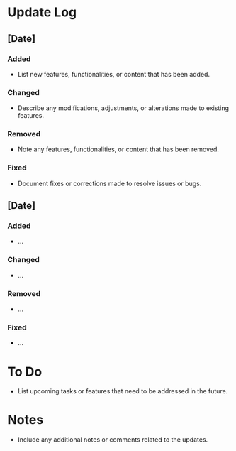 # Update Log

## [Date]

### Added
- List new features, functionalities, or content that has been added.

### Changed
- Describe any modifications, adjustments, or alterations made to existing features.

### Removed
- Note any features, functionalities, or content that has been removed.

### Fixed
- Document fixes or corrections made to resolve issues or bugs.

## [Date]

### Added
- ...

### Changed
- ...

### Removed
- ...

### Fixed
- ...

# To Do
- List upcoming tasks or features that need to be addressed in the future.

# Notes
- Include any additional notes or comments related to the updates.